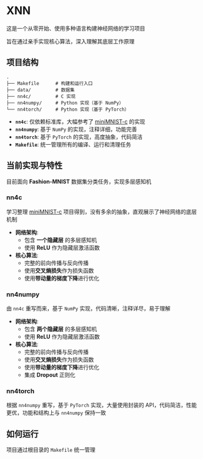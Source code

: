 # XNN

这是一个从零开始、使用多种语言构建神经网络的学习项目

旨在通过亲手实现核心算法，深入理解其底层工作原理

## 项目结构

```plain
.
├── Makefile      # 构建和运行入口
├── data/         # 数据集
├── nn4c/         # C 实现
├── nn4numpy/     # Python 实现（基于 NumPy）
└── nn4torch/     # Python 实现（基于 PyTorch）
```

- **`nn4c`**: 仅依赖标准库，大幅参考了 [miniMNIST-c](https://github.com/konrad-gajdus/miniMNIST-c/) 的实现
- **`nn4numpy`**: 基于 `NumPy` 的实现，注释详细，功能完善
- **`nn4torch`**: 基于 `PyTorch` 的实现，高度抽象，代码简洁
- **`Makefile`**: 统一管理所有的编译、运行和清理任务

## 当前实现与特性

目前面向 **Fashion-MNIST** 数据集分类任务，实现多层感知机

### nn4c

学习整理 [miniMNIST-c](https://github.com/konrad-gajdus/miniMNIST-c/) 项目得到，没有多余的抽象，直观展示了神经网络的底层机制

- **网络架构**:
  - 包含 **一个隐藏层** 的多层感知机
  - 使用 **ReLU** 作为隐藏层激活函数
- **核心算法**:
  - 完整的前向传播与反向传播
  - 使用**交叉熵损失**作为损失函数
  - 使用**带动量的梯度下降**进行优化

### nn4numpy

由 `nn4c` 重写而来，基于 `NumPy` 实现，代码清晰，注释详尽，易于理解

- **网络架构**:
  - 包含 **两个隐藏层** 的多层感知机
  - 使用 **ReLU** 作为隐藏层激活函数
- **核心算法**:
  - 完整的前向传播与反向传播
  - 使用**交叉熵损失**作为损失函数
  - 使用**带动量的梯度下降**进行优化
  - 集成 **Dropout** 正则化

### nn4torch

根据 `nn4numpy` 重写，基于 `PyTorch` 实现，大量使用封装的 API，代码简洁，性能更优，功能和结构上与 `nn4numpy` 保持一致

## 如何运行

项目通过根目录的 `Makefile` 统一管理
